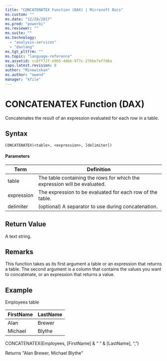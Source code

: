 ```yaml
---
title: "CONCATENATEX Function (DAX) | Microsoft Docs"
ms.custom: ""
ms.date: "12/28/2017"
ms.prod: "powerbi"
ms.reviewer: ""
ms.suite: ""
ms.technology: 
  - "analysis-services"
  - "daxlang"
ms.tgt_pltfrm: ""
ms.topic: "language-reference"
ms.assetid: cc6ff72f-e9b5-4dbb-977c-276be7effd6a
caps.latest.revision: 8
author: "Minewiskan"
ms.author: "owend"
manager: "kfile"
---
```

# CONCATENATEX Function (DAX)
  
Concatenates the result of an expression evaluated for each row in a table.  
  
## Syntax  
  
```  
CONCATENATEX(<table>, <expression>, [delimiter])  
```  
  
#### Parameters  
  
|Term|Definition|  
|--------|--------------|  
|table|The table containing the rows for which the expression will be evaluated.|  
|expression|The expression to be evaluated for each row of the table.|  
|delimiter|(optional) A separator to use during concatenation.|  
  
## Return Value  
A text string.  
  
## Remarks  
This function takes as its first argument a table or an expression that returns a table. The second argument is a column that contains the values you want to concatenate, or an expression that returns a value.  
  
## Example  
Employees table  
  
|FirstName|LastName|  
|-------------|------------|  
|Alan|Brewer|  
|Michael|Blythe|  
  
CONCATENATEX(Employees, [FirstName] &amp; “ “ &amp; [LastName], “,”)  
  
Returns "Alan Brewer, Michael Blythe"  
  
